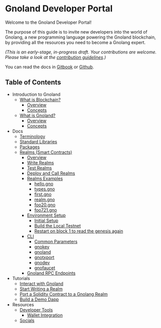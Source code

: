 # Gnoland Developer Portal

Welcome to the Gnoland Developer Portal!&#x20;

The purpose of this guide is to invite new developers into the world of Gnolang, a new programming language powering the Gnoland blockchain, by providing all the resources you need to become a Gnolang expert.

_(This is an early-stage, in-progress draft. Your contributions are welcome. Please take a look at the_ [_contribution guidelines_](https://github.com/onbloc/gnoland-tutorials/blob/main/CONTRIBUTION.md)_.)_

You can read the docs in [Gitbook](https://onbloc.gitbook.io/gnoland-developer-portal/) or [Github](https://github.com/onbloc/gnoland-tutorials).


## Table of Contents

* Introduction to Gnoland
  * [What is Blockchain?](introduction-to-gnoland/what-is-blockchain/)
    * [Overview](introduction-to-gnoland/what-is-blockchain/overview.md)
    * [Concepts](introduction-to-gnoland/what-is-blockchain/concepts.md)
  * [What is Gnoland?](introduction-to-gnoland/what-is-gnoland/)
    * [Overview](introduction-to-gnoland/what-is-gnoland/overview.md)
    * [Concepts](introduction-to-gnoland/what-is-gnoland/concepts.md)
* Docs
  * [Terminology](docs/terminology.md)
  * [Standard Libraries](docs/standard-libraries.md)
  * [Packages](docs/packages.md)
  * [Realms (Smart Contracts)](docs/building-a-realm/)
    * [Overview](docs/building-a-realm/overview.md)
    * [Write Realms](docs/building-a-realm/writing-realms.md)
    * [Test Realms](docs/building-a-realm/testing-realms.md)
    * [Deploy and Call Realms](docs/building-a-realm/deploy-and-call-realms.md)
    * [Realms Examples](docs/building-a-realm/realm-examples/)
      * [hello.gno](docs/building-a-realm/realm-examples/hello.gno.md)
      * [types.gno](docs/building-a-realm/realm-examples/types.gno.md)
      * [first.gno](docs/building-a-realm/realm-examples/first.gno.md)
      * [realm.gno](docs/building-a-realm/realm-examples/realm.gno.md)
      * [foo20.gno](docs/building-a-realm/realm-examples/foo.gno.md)
      * [foo721.gno](docs/building-a-realm/realm-examples/foo721.gno.md)
    * [Environment Setup](docs/environment-setup/)
      * [Initial Setup](docs/environment-setup/initial-setup.md)
      * [Build the Local Testnet](docs/environment-setup/build-the-local-testnet.md)
      * [Restart on block 1 to read the genesis again](docs/environment-setup/restart-on-block-1-to-read-the-genesis-again.md)
    * [CLI](docs/cli/)
      * [Common Parameters](docs/cli/common-parameters.md)
      * [gnokey](docs/cli/gnokey.md)
      * [gnoland](docs/cli/gnoland.md)
      * [gnotxport](docs/cli/gnotxport.md)
      * [gnodev](docs/cli/gnodev.md)
      * [gnofaucet](docs/cli/gnofaucet.md)
    * [Gnoland RPC Endpoints](docs/gnoland-rpc-endpoints.md)
* Tutorials
  * [Interact with Gnoland](tutorials/interact-with-gnoland.md)
  * [Start Writing a Realm](tutorials/start-writing-a-realm.md)
  * [Port a Solidity Contract to a Gnolang Realm](tutorials/port-a-solidity-contract-to-a-gnolang-realm.md)
  * [Build a Demo Dapp](tutorials/a-sample-dapp.md)
* Resources
  * [Developer Tools](resources/developer-tools/)
    * [Wallet Integration](resources/developer-tools/wallet-integration.md)
  * [Socials](resources/socials.md)
